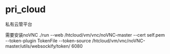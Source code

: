 # pri_cloud
私有云管平台


需要安装noVNC
./run --web /htcloud/vm/vnc/noVNC-master --cert self.pem --token-plugin TokenFile --token-source /htcloud/vm/vnc/noVNC-master/utils/websockify/token/ 6080
